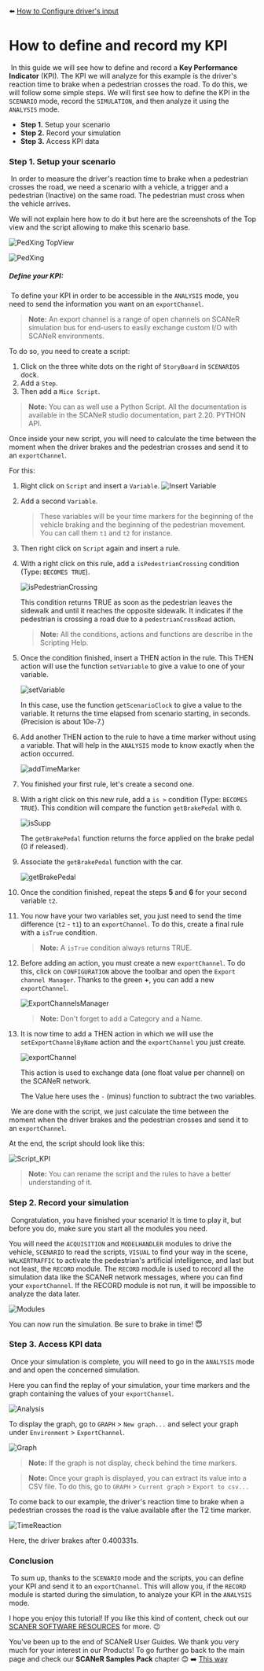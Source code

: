 :arrow_left: [How to Configure driver's input](../HT_Configure_driver_input/Configure_Driver_Input.md)

# How to define and record my KPI

​	In this guide we will see how to define and record a **Key Performance Indicator** (KPI). The KPI we will analyze for this example is the driver's reaction time to brake when a pedestrian crosses the road. To do this, we will follow some simple steps. We will first see how to define the KPI in the `SCENARIO` mode, record the `SIMULATION`, and then analyze it using the `ANALYSIS` mode.

* **Step 1.** Setup your scenario
* **Step 2.** Record your simulation
* **Step 3.** Access KPI data

### Step 1. Setup your scenario

​	In order to measure the driver's reaction time to brake when a pedestrian crosses the road, we need a scenario with a vehicle, a trigger and a pedestrian (Inactive) on the same road. The pedestrian must cross when the vehicle arrives.

We will not explain here how to do it but here are the screenshots of the Top view and the script allowing to make this scenario base.

![PedXing TopView](./assets/PedXing_TopView.PNG)

![PedXing](./assets/PedXing.PNG)

##### Define your KPI:

​	To define your KPI in order to be accessible in the `ANALYSIS` mode, you need to send the information you want on an `exportChannel`.
> **Note:** An export channel is a range of open channels on SCANeR simulation bus for end-users to easily exchange custom I/O with SCANeR environments.

To do so, you need to create a script:

1. Click on the three white dots on the right of `StoryBoard` in `SCENARIOS` dock.
2. Add a `Step`.
3. Then add a `Mice Script`.

> **Note:** You can as well use a Python Script. All the documentation is available in the SCANeR studio documentation, part 2.20. PYTHON API.

Once inside your new script, you will need to calculate the time between the moment when the driver brakes and the pedestrian crosses and send it to an `exportChannel`.

For this:

1. Right click on `Script` and insert a `Variable`.
   ![Insert Variable](./assets/InsertVariable.PNG)

2. Add a second `Variable`.

   > These variables will be your time markers for the beginning of the vehicle braking and the beginning of the pedestrian movement. You can call them `t1` and `t2` for instance.

3. Then right click on `Script` again and insert a rule.

4. With a right click on this rule, add a `isPedestrianCrossing` condition (Type: `BECOMES TRUE`).

   ![isPedestrianCrossing](./assets/isPedestrianCrossing.PNG)

   This condition returns TRUE as soon as the pedestrian leaves the sidewalk and until it reaches the opposite sidewalk. It indicates if the pedestrian is crossing a road due to a `pedestrianCrossRoad` action.

   > **Note:** All the conditions, actions and functions are describe in the Scripting Help.

5. Once the condition finished, insert a THEN action in the rule. This THEN action will use the function `setVariable` to give a value to one of your variable.

   ![setVariable](./assets/setVariable.PNG)

   In this case, use the function `getScenarioClock` to give a value to the variable. It returns the time elapsed from scenario starting, in seconds. (Precision is about 10e-7.)

6. Add another THEN action to the rule to have a time marker without using a variable. That will help in the `ANALYSIS` mode to know exactly when the action occurred.

   ![addTimeMarker](./assets/addTimeMarker.PNG)

7. You finished your first rule, let's create a second one. 

8. With a right click on this new rule, add a `is >` condition (Type: `BECOMES TRUE`).
   This condition will compare the function `getBrakePedal` with `0`.

   ![isSupp](./assets/isSupp.PNG)

   The `getBrakePedal` function returns the force applied on the brake pedal (0 if released).

9. Associate the `getBrakePedal` function with the car.

   ![getBrakePedal](./assets/getBrakePedal.PNG)

10. Once the condition finished, repeat the steps **5** and **6** for your second variable `t2`.

11. You now have your two variables set, you just need to send the time difference (`t2` - `t1`) to an `exportChannel`. To do this, create a final rule with a `isTrue` condition.

    > **Note:** A `isTrue` condition always returns TRUE.

12. Before adding an action, you must create a new `exportChannel`. To do this, click on `CONFIGURATION` above the toolbar and open the `Export channel Manager`. Thanks to the green **+**, you can add a new `exportChannel`.

    ![ExportChannelsManager](./assets/ExportChannelsManager.PNG)

    > **Note:** Don't forget to add a Category and a Name.

13. It is now time to add a THEN action in which we will use the `setExportChannelByName` action and the `exportChannel` you just create.

    ![exportChannel](./assets/exportChannel.PNG)

    This action is used to exchange data (one float value per channel) on the SCANeR network.

    The Value here uses the `-` (minus) function to subtract the two variables.

​	We are done with the script, we just calculate the time between the moment when the driver brakes and the pedestrian crosses and send it to an `exportChannel`.

At the end, the script should look like this:

![Script_KPI](./assets/Script_KPI.PNG)

> **Note:** You can rename the script and the rules to have a better understanding of it.

### Step 2. Record your simulation

​	Congratulation, you have finished your scenario! It is time to play it, but before you do, make sure you start all the modules you need.

You will need the `ACQUISITION` and `MODELHANDLER` modules to drive the vehicle, `SCENARIO` to read the scripts, `VISUAL` to find your way in the scene, `WALKERTRAFFIC` to activate the pedestrian's artificial intelligence, and last but not least, the `RECORD` module. The `RECORD` module is used to record all the simulation data like the SCANeR network messages, where you can find your `exportChannel`. If the RECORD module is not run, it will be impossible to analyze the data later.

![Modules](./assets/Modules.PNG)

You can now run the simulation. Be sure to brake in time! :innocent:

### Step 3. Access KPI data

​	Once your simulation is complete, you will need to go in the `ANALYSIS` mode and and open the concerned simulation. 

Here you can find the replay of your simulation, your time markers and the graph containing the values of your `exportChannel`. 

![Analysis](./assets/Analysis.PNG)

To display the graph, go to `GRAPH` > `New graph...` and select your graph under `Environment` > `ExportChannel`.

![Graph](./assets/Graph.PNG)

> **Note:** If the graph is not display, check behind the time markers.

> **Note:** Once your graph is displayed, you can extract its value into a CSV file. To do this, go to `GRAPH` > `Current graph` > `Export to csv...`

To come back to our example, the driver's reaction time to brake when a pedestrian crosses the road is the value available after the T2 time marker. 

![TimeReaction](./assets/TimeReaction.PNG)

Here, the driver brakes after 0.400331s.

### Conclusion

​	To sum up, thanks to the `SCENARIO` mode and the scripts, you can define your KPI and send it to an `exportChannel`. This will allow you, if the `RECORD` module is started during the simulation, to analyze your KPI in the `ANALYSIS` mode.

I hope you enjoy this tutorial! If you like this kind of content, check out our [SCANER SOFTWARE RESOURCES](https://avsguillaume.github.io/Samples-Pack/) for more. :wink:

You've been up to the end of SCANeR User Guides.
We thank you very much for your interest in our Products!
To go further go back to the main page and check our **SCANeR Samples Pack** chapter 😊
:arrow_right: [This way](../../index.md#SCANeRsamplespack)
